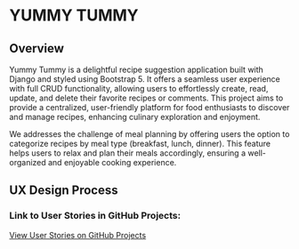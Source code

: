 # YUMMY TUMMY

## Overview

Yummy Tummy is a delightful recipe suggestion application built with Django and styled using Bootstrap 5. It offers a seamless user experience with full CRUD functionality, allowing users to effortlessly create, read, update, and delete their favorite recipes or comments. This project aims to provide a centralized, user-friendly platform for food enthusiasts to discover and manage recipes, enhancing culinary exploration and enjoyment.

We addresses the challenge of meal planning by offering users the option to categorize recipes by meal type (breakfast, lunch, dinner). This feature helps users to relax and plan their meals accordingly, ensuring a well-organized and enjoyable cooking experience.

## UX Design Process


### Link to User Stories in GitHub Projects:
[View User Stories on GitHub Projects](https://github.com/users/SonaliP11/projects/8)




